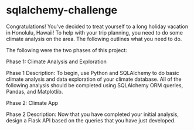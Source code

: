 # sqlalchemy-challenge

Congratulations! You've decided to treat yourself to a long holiday vacation in Honolulu, Hawaii! To help with your trip planning, you need to do some climate analysis on the area. The following outlines what you need to do.

The following were the two phases of this project: 

Phase 1: Climate Analysis and Exploration

Phase 1 Description: To begin, use Python and SQLAlchemy to do basic climate analysis and data exploration of your climate database. All of the following analysis should be completed using SQLAlchemy ORM queries, Pandas, and Matplotlib.

Phase 2: Climate App 

Phase 2 Description: Now that you have completed your initial analysis, design a Flask API based on the queries that you have just developed.
